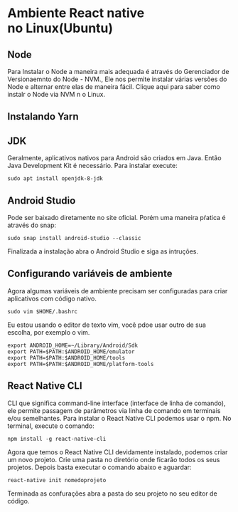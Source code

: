 
# Ambiente React native no Linux(Ubuntu)

## Node

Para Instalar o Node a maneira mais adequada é através do Gerenciador de Versionaemnto do Node - NVM., Ele nos permite instalar várias versões do Node e alternar entre elas de maneira fácil. Clique aqui para saber como instalr o Node via NVM n o Linux.

## Instalando Yarn

## JDK

Geralmente, aplicativos nativos para Android são criados em Java. Então Java Development Kit é necessário. Para instalar execute:

```
sudo apt install openjdk-8-jdk
```
## Android Studio
Pode ser baixado diretamente no site oficial. Porém uma maneira pŕatica é através do snap:

```
sudo snap install android-studio --classic
```
Finalizada a instalação abra o Android Studio e siga as intruções. 

## Configurando variáveis de ambiente
Agora algumas variáveis de ambiente precisam ser configuradas para criar aplicativos com código nativo.

```
sudo vim $HOME/.bashrc
```
Eu estou usando o editor de texto vim, você pdoe usar outro de sua escolha, por exemplo o vim.

```
export ANDROID_HOME=~/Library/Android/Sdk
export PATH=$PATH:$ANDROID_HOME/emulator
export PATH=$PATH:$ANDROID_HOME/tools
export PATH=$PATH:$ANDROID_HOME/platform-tools
```

## React Native CLI

CLI que significa command-line interface (interface de linha de comando), ele permite passagem de parâmetros via linha de comando em terminais e/ou semelhantes. Para instalar o React Native CLI podemos usar o npm. No terminal, execute o comando:

```
npm install -g react-native-cli
```
Agora que temos o React Native CLI devidamente instalado, podemos criar um novo projeto. Crie uma pasta no diretório onde ficarão todos os seus projetos. Depois basta executar o comando abaixo e aguardar:

```
react-native init nomedoprojeto
```

Terminada as confurações abra a pasta do seu projeto no seu editor de código.  
